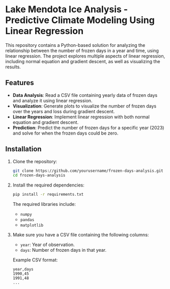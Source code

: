 # Lake Mendota Ice Analysis - Predictive Climate Modeling Using Linear Regression

This repository contains a Python-based solution for analyzing the relationship between the number of frozen days in a year and time, using linear regression. The project explores multiple aspects of linear regression, including normal equation and gradient descent, as well as visualizing the results.

## Features
- **Data Analysis**: Read a CSV file containing yearly data of frozen days and analyze it using linear regression.
- **Visualization**: Generate plots to visualize the number of frozen days over the years and loss during gradient descent.
- **Linear Regression**: Implement linear regression with both normal equation and gradient descent.
- **Prediction**: Predict the number of frozen days for a specific year (2023) and solve for when the frozen days could be zero.

## Installation

1. Clone the repository:
    ```bash
    git clone https://github.com/yourusername/frozen-days-analysis.git
    cd frozen-days-analysis
    ```

2. Install the required dependencies:
    ```bash
    pip install -r requirements.txt
    ```

   The required libraries include:
   - `numpy`
   - `pandas`
   - `matplotlib`

3. Make sure you have a CSV file containing the following columns:
   - `year`: Year of observation.
   - `days`: Number of frozen days in that year.

   Example CSV format:
   ```csv
   year,days
   1990,45
   1991,48
   ...